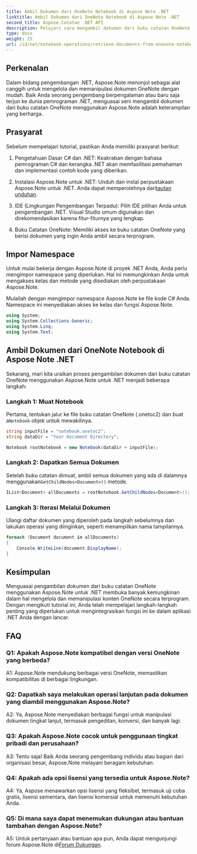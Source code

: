 ```yaml
---
title: Ambil Dokumen dari OneNote Notebook di Aspose Note .NET
linktitle: Ambil Dokumen dari OneNote Notebook di Aspose Note .NET
second_title: Aspose.Catatan .NET API
description: Pelajari cara mengambil dokumen dari buku catatan OneNote secara terprogram menggunakan Aspose.Note untuk .NET, yang memberdayakan integrasi dan manipulasi tanpa hambatan.
type: docs
weight: 25
url: /id/net/notebook-operations/retrieve-documents-from-onenote-notebook/
---
```

## Perkenalan

Dalam bidang pengembangan .NET, Aspose.Note menonjol sebagai alat canggih untuk mengelola dan memanipulasi dokumen OneNote dengan mudah. Baik Anda seorang pengembang berpengalaman atau baru saja terjun ke dunia pemrograman .NET, menguasai seni mengambil dokumen dari buku catatan OneNote menggunakan Aspose.Note adalah keterampilan yang berharga.

## Prasyarat

Sebelum mempelajari tutorial, pastikan Anda memiliki prasyarat berikut:

1. Pengetahuan Dasar C# dan .NET: Keakraban dengan bahasa pemrograman C# dan kerangka .NET akan memfasilitasi pemahaman dan implementasi contoh kode yang diberikan.

2.  Instalasi Aspose.Note untuk .NET: Unduh dan instal perpustakaan Aspose.Note untuk .NET. Anda dapat memperolehnya dari[tautan unduhan](https://releases.aspose.com/note/net/).

3. IDE (Lingkungan Pengembangan Terpadu): Pilih IDE pilihan Anda untuk pengembangan .NET. Visual Studio umum digunakan dan direkomendasikan karena fitur-fiturnya yang lengkap.

4. Buku Catatan OneNote: Memiliki akses ke buku catatan OneNote yang berisi dokumen yang ingin Anda ambil secara terprogram.

## Impor Namespace

Untuk mulai bekerja dengan Aspose.Note di proyek .NET Anda, Anda perlu mengimpor namespace yang diperlukan. Hal ini memungkinkan Anda untuk mengakses kelas dan metode yang disediakan oleh perpustakaan Aspose.Note.

Mulailah dengan mengimpor namespace Aspose.Note ke file kode C# Anda. Namespace ini menyediakan akses ke kelas dan fungsi Aspose.Note.

```csharp
using System;
using System.Collections.Generic;
using System.Linq;
using System.Text;
```

## Ambil Dokumen dari OneNote Notebook di Aspose Note .NET

Sekarang, mari kita uraikan proses pengambilan dokumen dari buku catatan OneNote menggunakan Aspose.Note untuk .NET menjadi beberapa langkah:

### Langkah 1: Muat Notebook

 Pertama, tentukan jalur ke file buku catatan OneNote (.onetoc2) dan buat a`Notebook` objek untuk mewakilinya.

```csharp
string inputFile = "notebook.onetoc2";
string dataDir = "Your Document Directory";

Notebook rootNotebook = new Notebook(dataDir + inputFile);
```

### Langkah 2: Dapatkan Semua Dokumen

 Setelah buku catatan dimuat, ambil semua dokumen yang ada di dalamnya menggunakan`GetChildNodes<Document>()` metode.

```csharp
IList<Document> allDocuments = rootNotebook.GetChildNodes<Document>();
```

### Langkah 3: Iterasi Melalui Dokumen

Ulangi daftar dokumen yang diperoleh pada langkah sebelumnya dan lakukan operasi yang diinginkan, seperti menampilkan nama tampilannya.

```csharp
foreach (Document document in allDocuments) 
{
    Console.WriteLine(document.DisplayName);
}
```

## Kesimpulan

Menguasai pengambilan dokumen dari buku catatan OneNote menggunakan Aspose.Note untuk .NET membuka banyak kemungkinan dalam hal mengelola dan memanipulasi konten OneNote secara terprogram. Dengan mengikuti tutorial ini, Anda telah mempelajari langkah-langkah penting yang diperlukan untuk mengintegrasikan fungsi ini ke dalam aplikasi .NET Anda dengan lancar.

## FAQ

### Q1: Apakah Aspose.Note kompatibel dengan versi OneNote yang berbeda?

A1: Aspose.Note mendukung berbagai versi OneNote, memastikan kompatibilitas di berbagai lingkungan.

### Q2: Dapatkah saya melakukan operasi lanjutan pada dokumen yang diambil menggunakan Aspose.Note?

A2: Ya, Aspose.Note menyediakan berbagai fungsi untuk manipulasi dokumen tingkat lanjut, termasuk pengeditan, konversi, dan banyak lagi.

### Q3: Apakah Aspose.Note cocok untuk penggunaan tingkat pribadi dan perusahaan?

A3: Tentu saja! Baik Anda seorang pengembang individu atau bagian dari organisasi besar, Aspose.Note melayani beragam kebutuhan.

### Q4: Apakah ada opsi lisensi yang tersedia untuk Aspose.Note?

A4: Ya, Aspose menawarkan opsi lisensi yang fleksibel, termasuk uji coba gratis, lisensi sementara, dan lisensi komersial untuk memenuhi kebutuhan Anda.

### Q5: Di mana saya dapat menemukan dukungan atau bantuan tambahan dengan Aspose.Note?

 A5: Untuk pertanyaan atau bantuan apa pun, Anda dapat mengunjungi forum Aspose.Note di[Forum Dukungan](https://forum.aspose.com/c/note/28).